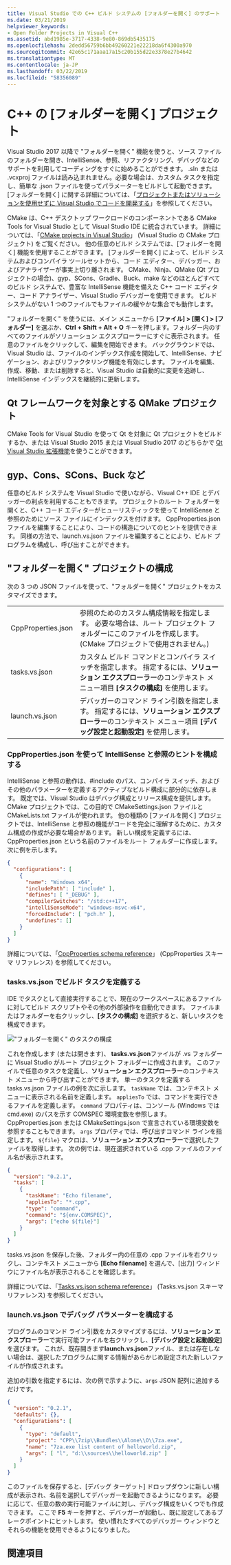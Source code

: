 ```yaml
---
title: Visual Studio での C++ ビルド システムの [フォルダーを開く] のサポート
ms.date: 03/21/2019
helpviewer_keywords:
- Open Folder Projects in Visual C++
ms.assetid: abd1985e-3717-4338-9e80-869db5435175
ms.openlocfilehash: 2dedd56759b6bb49260221e22218da6f4300a970
ms.sourcegitcommit: 42e65c171aaa17a15c20b155d22e3378e27b4642
ms.translationtype: MT
ms.contentlocale: ja-JP
ms.lasthandoff: 03/22/2019
ms.locfileid: "58356089"
---
```

# <a name="open-folder-projects-for-c"></a>C++ の [フォルダーを開く] プロジェクト

Visual Studio 2017 以降で "フォルダーを開く" 機能を使うと、ソース ファイルのフォルダーを開き、IntelliSense、参照、リファクタリング、デバッグなどのサポートを利用してコーディングをすぐに始めることができます。 .sln または .vcxproj ファイルは読み込まれません。必要な場合は、カスタム タスクを指定し、簡単な .json ファイルを使ってパラメーターをビルドして起動できます。 [フォルダーを開く] に関する詳細については、「[プロジェクトまたはソリューションを使用せずに Visual Studio でコードを開発する](/visualstudio/ide/develop-code-in-visual-studio-without-projects-or-solutions)」を参照してください。

CMake は、C++ デスクトップ ワークロードのコンポーネントである CMake Tools for Visual Studio として Visual Studio IDE に統合されています。 詳細については、「[CMake projects in Visual Studio](cmake-projects-in-visual-studio.md)」 (Visual Studio の CMake プロジェクト) をご覧ください。 他の任意のビルド システムでは、[フォルダーを開く] 機能を使用することができます。 [フォルダーを開く] によって、ビルド システムおよびコンパイラ ツールセットから、コード エディター、デバッガー、およびアナライザーが事実上切り離されます。 CMake、Ninja、QMake (Qt プロジェクトの場合)、gyp、SCons、Gradle、Buck、make などのほとんどすべてのビルド システムで、豊富な IntelliSense 機能を備えた C++ コード エディター、コード アナライザー、Visual Studio デバッガーを使用できます。 ビルド システムがない 1 つのファイルでもファイルの緩やかな集合でも動作します。

"フォルダーを開く" を使うには、メイン メニューから **[ファイル] > [開く] > [フォルダー]** を選ぶか、**Ctrl + Shift + Alt + O** キーを押します。フォルダー内のすべてのファイルがソリューション エクスプローラーにすぐに表示されます。 任意のファイルをクリックして、編集を開始できます。 バックグラウンドでは、Visual Studio は、ファイルのインデックス作成を開始して、IntelliSense、ナビゲーション、およびリファクタリング機能を有効にします。 ファイルを編集、作成、移動、または削除すると、Visual Studio は自動的に変更を追跡し、IntelliSense インデックスを継続的に更新します。 

## <a name="qmake-projects-that-target-the-qt-framework"></a>Qt フレームワークを対象とする QMake プロジェクト

CMake Tools for Visual Studio を使って Qt を対象に Qt プロジェクトをビルドするか、または Visual Studio 2015 または Visual Studio 2017 のどちらかで [Qt Visual Studio 拡張機能](https://download.qt.io/development_releases/vsaddin/)を使うことができます。

## <a name="gyp-cons-scons-buck-etc"></a>gyp、Cons、SCons、Buck など

任意のビルド システムを Visual Studio で使いながら、Visual C++ IDE とデバッガーの利点を利用することもできます。 プロジェクトのルート フォルダーを開くと、C++ コード エディターがヒューリスティックを使って IntelliSense と参照のためにソース ファイルにインデックスを付けます。 CppProperties.json ファイルを編集することにより、コードの構造についてのヒントを提供できます。 同様の方法で、launch.vs.json ファイルを編集することにより、ビルド プログラムを構成し、呼び出すことができます。

## <a name="configuring-open-folder-projects"></a>"フォルダーを開く" プロジェクトの構成

次の 3 つの JSON ファイルを使って、"フォルダーを開く" プロジェクトをカスタマイズできます。

| | |
|-|-|
|CppProperties.json|参照のためのカスタム構成情報を指定します。 必要な場合は、ルート プロジェクト フォルダーにこのファイルを作成します。 (CMake プロジェクトで使用されません。)|
|tasks.vs.json|カスタム ビルド コマンドとコンパイラ スイッチを指定します。 指定するには、**ソリューション エクスプローラー**のコンテキスト メニュー項目 **[タスクの構成]** を使用します。|
|launch.vs.json|デバッガーのコマンド ライン引数を指定します。 指定するには、**ソリューション エクスプローラー**のコンテキスト メニュー項目 **[デバッグ設定と起動設定]** を使用します。|

### <a name="configure-intellisense-and-browsing-hints-with-cpppropertiesjson"></a>CppProperties.json を使って IntelliSense と参照のヒントを構成する

IntelliSense と参照の動作は、#include のパス、コンパイラ スイッチ、およびその他のパラメーターを定義するアクティブなビルド構成に部分的に依存します。 既定では、Visual Studio はデバッグ構成とリリース構成を提供します。 CMake プロジェクトでは、この目的で CMakeSettings.json ファイルと CMakeLists.txt ファイルが使われます。 他の種類の [ファイルを開く] プロジェクトでは、IntelliSense と参照の機能がコードを完全に理解するために、カスタム構成の作成が必要な場合があります。 新しい構成を定義するには、CppProperties.json という名前のファイルをルート フォルダーに作成します。 次に例を示します。

```json
{
  "configurations": [
    {
      "name": "Windows x64",
      "includePath": [ "include" ],
      "defines": [ "_DEBUG" ],
      "compilerSwitches": "/std:c++17",
      "intelliSenseMode": "windows-msvc-x64",
      "forcedInclude": [ "pch.h" ],
      "undefines": []
    }
  ]
}
```
詳細については、「[CppProperties schema reference](cppproperties-schema-reference.md)」 (CppProperties スキーマ リファレンス) を参照してください。

### <a name="define-build-tasks-with-tasksvsjson"></a>tasks.vs.json でビルド タスクを定義する

IDE でタスクとして直接実行することで、現在のワークスペースにあるファイルに対してビルド スクリプトやその他の外部操作を自動化できます。 ファイルまたはフォルダーを右クリックし、**[タスクの構成]** を選択すると、新しいタスクを構成できます。

!["フォルダーを開く" のタスクの構成](media/open-folder-config-tasks.png)

これを作成します (または開きます)、 **tasks.vs.json**ファイルが .vs フォルダーに Visual Studio がルート プロジェクト フォルダーに作成されます。 このファイルで任意のタスクを定義し、**ソリューション エクスプローラー**のコンテキスト メニューから呼び出すことができます。 単一のタスクを定義する tasks.vs.json ファイルの例を次に示します。 `taskName` では、コンテキスト メニューに表示される名前を定義します。 `appliesTo` では、コマンドを実行できるファイルを定義します。 `command` プロパティは、コンソール (Windows では cmd.exe) のパスを示す COMSPEC 環境変数を参照します。 CppProperties.json または CMakeSettings.json で宣言されている環境変数を参照することもできます。 `args` プロパティでは、呼び出すコマンド ラインを指定します。 `${file}` マクロは、**ソリューション エクスプローラー**で選択したファイルを取得します。 次の例では、現在選択されている .cpp ファイルのファイル名が表示されます。

```json
{
  "version": "0.2.1",
  "tasks": [
    {
      "taskName": "Echo filename",
      "appliesTo": "*.cpp",
      "type": "command",
      "command": "${env.COMSPEC}",
      "args": ["echo ${file}"]
    }
  ]
}
```

tasks.vs.json を保存した後、フォルダー内の任意の .cpp ファイルを右クリックし、コンテキスト メニューから **[Echo filename]** を選んで、[出力] ウィンドウにファイル名が表示されることを確認します。

詳細については、「[Tasks.vs.json schema reference](tasks-vs-json-schema-reference-cpp.md)」 (Tasks.vs.json スキーマ リファレンス) を参照してください。

### <a name="configure-debugging-parameters-with-launchvsjson"></a>launch.vs.json でデバッグ パラメーターを構成する

プログラムのコマンド ライン引数をカスタマイズするには、**ソリューション エクスプローラー**で実行可能ファイルを右クリックし、**[デバッグ設定と起動設定]** を選びます。 これが、既存開きます**launch.vs.json**ファイル、または存在しない場合は、選択したプログラムに関する情報があらかじめ設定された新しいファイルが作成されます。

追加の引数を指定するには、次の例で示すように、`args` JSON 配列に追加するだけです。

```json
{
  "version": "0.2.1",
  "defaults": {},
  "configurations": [
    {
      "type": "default",
      "project": "CPP\\7zip\\Bundles\\Alone\\O\\7za.exe",
      "name": "7za.exe list content of helloworld.zip",
      "args": [ "l", "d:\\sources\\helloworld.zip" ]
    }
  ]
}
```

このファイルを保存すると、[デバッグ ターゲット] ドロップダウンに新しい構成が表示され、名前を選択してデバッガーを起動できるようになります。 必要に応じて、任意の数の実行可能ファイルに対し、デバッグ構成をいくつでも作成できます。 ここで **F5** キーを押すと、デバッガーが起動し、既に設定してあるブレークポイントにヒットします。 使い慣れたすべてのデバッガー ウィンドウとそれらの機能を使用できるようになりました。

## <a name="see-also"></a>関連項目


